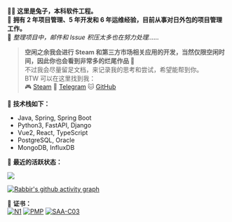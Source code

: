 🧑‍💻 **这里是兔子，本科软件工程。**  
🌟 **拥有 2 年项目管理、5 年开发和 6 年运维经验，目前从事对日外包的项目管理工作。**  
📧 *整理项目中，邮件和 Issue 积压太多也在努力处理......*

> **空闲之余我会进行 Steam 和第三方市场相关应用的开发，当然仅限空闲时间，因此你也会看到非常多的烂尾作品 🤦**  
> 不过我会尽量留足文档，来记录我的思考和尝试，希望能帮到你。  
> BTW 可以在这里找到我：  
> 🎮 [Steam](https://steamcommunity.com/id/19970731)
> 💬 [Telegram](https://t.me/rabbirbot00)
> 🐱 [GitHub](https://github.com/senjianlu)

🌟 **技术栈如下：**
- Java, Spring, Spring Boot
- Python3, FastAPI, Django
- Vue2, React, TypeScript
- PostgreSQL, Oracle
- MongoDB, InfluxDB

🌟 **最近的活跃状态：**
<div align="left"> <img src="https://github-readme-streak-stats.herokuapp.com/?user=senjianlu" /> </div>

[![Rabbir's github activity graph](https://github-readme-activity-graph.vercel.app/graph?username=senjianlu&theme=github)](https://github.com/senjianlu)

🌟 **证书：**  
[![N1](https://image.senjianlu.com/certificate/N1_badge.png)](https://image.senjianlu.com/certificate/N1.jpg)
[![PMP](https://image.senjianlu.com/blog/2024-09-28/094636.png)](https://www.credly.com/badges/42a0fb25-0848-414b-b968-0a48691817b7/public_url)
[![SAA-C03](https://image.senjianlu.com/blog/2024-12-21/194310.png)](https://www.credly.com/badges/16cf2e27-cde2-43c9-abe7-ee5283ce06f8/public_url)  
